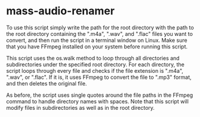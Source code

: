# mass-audio-renamer

To use this script simply write the path for the root directory
with the path to the root directory containing the ".m4a", ".wav", 
and ".flac" files you want to convert, and then run the script in 
a terminal window on Linux. Make sure that you have FFmpeg 
installed on your system before running this script.

This script uses the os.walk method to loop through all directories 
and subdirectories under the specified root directory. For each 
directory, the script loops through every file and checks if the file 
extension is ".m4a", ".wav", or ".flac". If it is, it uses FFmpeg to 
convert the file to ".mp3" format, and then deletes the original file.

As before, the script uses single quotes around the file paths in the 
FFmpeg command to handle directory names with spaces. Note that this 
script will modify files in subdirectories as well as in the root directory.
